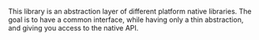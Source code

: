 This library is an abstraction layer of different platform native libraries.
The goal is to have a common interface, while having only a thin abstraction, and giving you access to the native API.